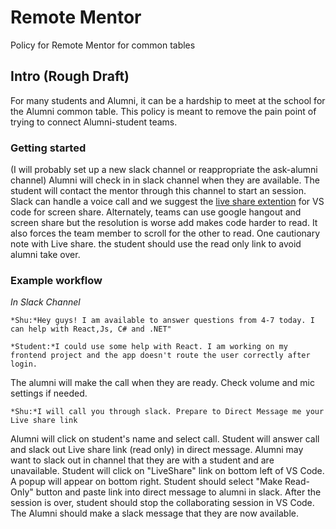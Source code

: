 # Remote Mentor
Policy for Remote Mentor for common tables

## Intro (Rough Draft)
For many students and Alumni, it can be a hardship to meet at the school for the Alumni common table. This policy is meant to remove the pain point of trying to connect Alumni-student teams. 

### Getting started
(I will probably set up a new slack channel or reappropriate the ask-alumni channel)
Alumni will check in in slack channel when they are available. The student will contact the mentor through this channel to start an session. Slack can handle a voice call and we suggest the [live share extention](https://marketplace.visualstudio.com/items?itemName=MS-vsliveshare.vsliveshare) for VS code for screen share. Alternately, teams can use google hangout and screen share but the resolution is worse add makes code harder to read. It also forces the team member to scroll for the other to read. One cautionary note with Live share. the student should use the read only link to avoid alumni take over.

### Example workflow

*In Slack Channel*
```
*Shu:*Hey guys! I am available to answer questions from 4-7 today. I can help with React,Js, C# and .NET"
```
```
*Student:*I could use some help with React. I am working on my frontend project and the app doesn't route the user correctly after login.
```
The alumni will make the call when they are ready. Check volume and mic settings if needed.
```
*Shu:*I will call you through slack. Prepare to Direct Message me your Live share link
```
Alumni will click on student's name and select call. Student will answer call and slack out Live share link (read only) in direct message. Alumni may want to slack out in channel that they are with a student and are unavailable. Student will click on "LiveShare" link on bottom left of VS Code. A popup will appear on bottom right. Student should select "Make Read-Only" button and paste link into direct message to alumni in slack. 
After the session is over, student should stop the collaborating session in VS Code. The Alumni should make a slack message that they are now available. 
